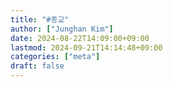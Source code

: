 ```yaml
---
title: "#종교"
author: ["Junghan Kim"]
date: 2024-08-22T14:09:00+09:00
lastmod: 2024-09-21T14:14:48+09:00
categories: ["meta"]
draft: false
---
```

